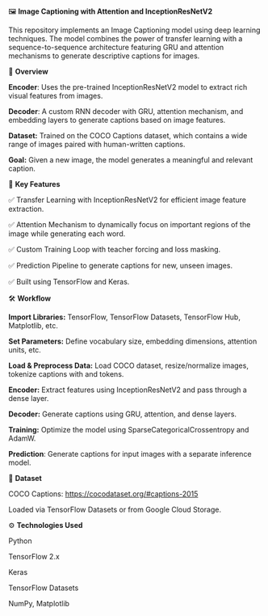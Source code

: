🖼️ **Image Captioning with Attention and InceptionResNetV2**

This repository implements an Image Captioning model using deep learning techniques. The model combines the power of transfer learning with a sequence-to-sequence architecture featuring GRU and attention mechanisms to generate descriptive captions for images.

📌 **Overview**

**Encoder**: Uses the pre-trained InceptionResNetV2 model to extract rich visual features from images.

**Decoder**: A custom RNN decoder with GRU, attention mechanism, and embedding layers to generate captions based on image features.

**Dataset:** Trained on the COCO Captions dataset, which contains a wide range of images paired with human-written captions.

**Goal:** Given a new image, the model generates a meaningful and relevant caption.

🧠 **Key Features**

✅ Transfer Learning with InceptionResNetV2 for efficient image feature extraction.

✅ Attention Mechanism to dynamically focus on important regions of the image while generating each word.

✅ Custom Training Loop with teacher forcing and loss masking.

✅ Prediction Pipeline to generate captions for new, unseen images.

✅ Built using TensorFlow and Keras.

🛠️ **Workflow**

**Import Libraries:** TensorFlow, TensorFlow Datasets, TensorFlow Hub, Matplotlib, etc.

**Set Parameters:** Define vocabulary size, embedding dimensions, attention units, etc.

**Load & Preprocess Data:** Load COCO dataset, resize/normalize images, tokenize captions with <start> and <end> tokens.

**Encoder:** Extract features using InceptionResNetV2 and pass through a dense layer.

**Decoder:** Generate captions using GRU, attention, and dense layers.

**Training:** Optimize the model using SparseCategoricalCrossentropy and AdamW.

**Prediction**: Generate captions for input images with a separate inference model.


📁 **Dataset**

COCO Captions: https://cocodataset.org/#captions-2015

Loaded via TensorFlow Datasets or from Google Cloud Storage.

⚙️ **Technologies Used**

Python

TensorFlow 2.x

Keras

TensorFlow Datasets

NumPy, Matplotlib
